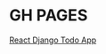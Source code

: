 # GH PAGES
[React Django Todo App](https://sinelnikov-web.github.io/react-django-todo-app/ "React django todo app")
